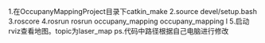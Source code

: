 1.在OccupanyMappingProject目录下catkin_make
2.source devel/setup.bash
3.roscore
4.rosrun rosrun occupany_mapping    occupany_mapping l
5.启动rviz查看地图。topic为laser_map
ps.代码中路径根据自己电脑进行修改
